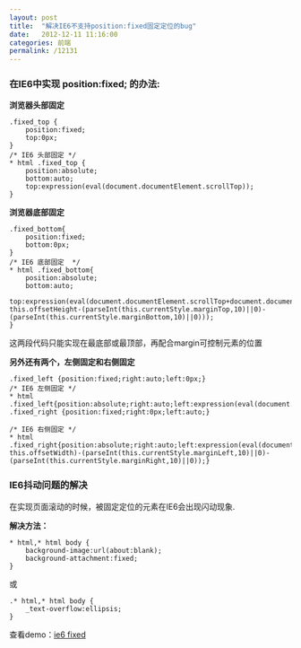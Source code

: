 ```yaml
---
layout: post
title:  "解决IE6不支持position:fixed固定定位的bug"
date:   2012-12-11 11:16:00
categories: 前端
permalink: /12131
---
```


### 在IE6中实现 position:fixed; 的办法: ###

**浏览器头部固定**
<pre class="code"><code class="css">.fixed_top {
	position:fixed;
	top:0px;
}
/* IE6 头部固定 */
* html .fixed_top {
	position:absolute;
	bottom:auto;
	top:expression(eval(document.documentElement.scrollTop));
}
</code></pre>
<!-- read more -->

**浏览器底部固定**
<pre class="code"><code class="css">.fixed_bottom{
	position:fixed;
	bottom:0px;
}
/* IE6 底部固定  */
* html .fixed_bottom{
	position:absolute;
	bottom:auto;
	top:expression(eval(document.documentElement.scrollTop+document.documentElement.clientHeight-this.offsetHeight-(parseInt(this.currentStyle.marginTop,10)||0)-(parseInt(this.currentStyle.marginBottom,10)||0)));
}
</code></pre>
这两段代码只能实现在最底部或最顶部，再配合margin可控制元素的位置

**另外还有两个，左侧固定和右侧固定**
<pre class="code"><code class="css">.fixed_left {position:fixed;right:auto;left:0px;}
/* IE6 左侧固定 */
* html .fixed_left{position:absolute;right:auto;left:expression(eval(document.documentElement.scrollLeft));}
.fixed_right {position:fixed;right:0px;left:auto;}
<br>/* IE6 右侧固定 */ 
* html .fixed_right{position:absolute;right:auto;left:expression(eval(document.documentElement.scrollLeft+document.documentElement.clientWidth-this.offsetWidth)-(parseInt(this.currentStyle.marginLeft,10)||0)-(parseInt(this.currentStyle.marginRight,10)||0));}
</code></pre>

### IE6抖动问题的解决 ###

在实现页面滚动的时候，被固定定位的元素在IE6会出现闪动现象.

**解决方法：**
<pre class="code"><code class="css">* html,* html body {
	background-image:url(about:blank);
	background-attachment:fixed;
}</code></pre>

或

<pre class="code">
<code class="css">.* html,* html body { 
	_text-overflow:ellipsis; 
}</code>
</pre>

查看demo：<a href="/demo/ie6_fixed_demo.html" target="_blank">ie6 fixed</a>